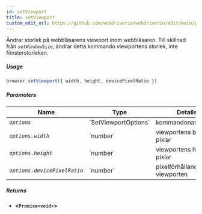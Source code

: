 ```yaml
---
id: setViewport
title: setViewport
custom_edit_url: https://github.com/webdriverio/webdriverio/edit/main/packages/webdriverio/src/commands/browser/setViewport.ts
---
```


Ändrar storlek på webbläsarens viewport inom webbläsaren. Till skillnad från `setWindowSize`,
ändrar detta kommando viewportens storlek, inte fönsterstorleken.

##### Usage

```js
browser.setViewport({ width, height, devicePixelRatio })
```

##### Parameters

<table>
  <thead>
    <tr>
      <th>Name</th><th>Type</th><th>Details</th>
    </tr>
  </thead>
  <tbody>
    <tr>
      <td><code><var>options</var></code></td>
      <td>`SetViewportOptions`</td>
      <td>kommandonargument</td>
    </tr>
    <tr>
      <td><code><var>options.width</var></code></td>
      <td>`number`</td>
      <td>viewportens bredd i pixlar</td>
    </tr>
    <tr>
      <td><code><var>options.height</var></code></td>
      <td>`number`</td>
      <td>viewportens höjd i pixlar</td>
    </tr>
    <tr>
      <td><code><var>options.devicePixelRatio</var></code></td>
      <td>`number`</td>
      <td>pixelförhållande för viewporten</td>
    </tr>
  </tbody>
</table>

##### Returns

- **&lt;`Promise<void>`&gt;**
    